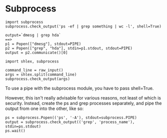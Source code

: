 # Subprocess

```text
import subprocess
subprocess.check_output('ps -ef | grep something | wc -l', shell=True)
```

```text
output=`dmesg | grep hda`
==>
p1 = Popen(["dmesg"], stdout=PIPE)
p2 = Popen(["grep", "hda"], stdin=p1.stdout, stdout=PIPE)
output = p2.communicate()[0]
```

```text
import shlex, subprocess

command_line = raw_input()
args = shlex.split(command_line)
subprocess.check_output(args)
```

To use a pipe with the subprocess module, you have to pass shell=True.

However, this isn't really advisable for various reasons, not least of which is security. Instead, create the ps and grep processes separately, and pipe the output from one into the other, like so:

```text
ps = subprocess.Popen(('ps', '-A'), stdout=subprocess.PIPE)
output = subprocess.check_output(('grep', 'process_name'), stdin=ps.stdout)
ps.wait()
```

